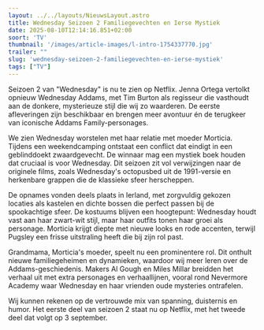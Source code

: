 ```yaml
---
layout: ../../layouts/NieuwsLayout.astro
title: Wednesday Seizoen 2 Familiegevechten en Ierse Mystiek
date: 2025-08-10T12:14:16.851+02:00
soort: 'TV'
thumbnail: '/images/article-images/l-intro-1754337770.jpg'
trailer: ""
slug: 'wednesday-seizoen-2-familiegevechten-en-ierse-mystiek'
tags: ["TV"]
---
```


Seizoen 2 van "Wednesday" is nu te zien op Netflix. Jenna Ortega vertolkt
opnieuw Wednesday Addams, met Tim Burton als regisseur die vasthoudt aan de
donkere, mysterieuze stijl die wij zo waarderen. De eerste afleveringen zijn
beschikbaar en brengen meer avontuur én de terugkeer van iconische Addams
Family-personages.

We zien Wednesday worstelen met haar relatie met moeder Morticia. Tijdens een
weekendcamping ontstaat een conflict dat eindigt in een geblinddoekt
zwaardgevecht. De winnaar mag een mystiek boek houden dat cruciaal is voor
Wednesday. Dit seizoen zit vol verwijzingen naar de originele films, zoals
Wednesday's octopusbed uit de 1991-versie en herkenbare grappen die de klassieke
sfeer herscheppen.

De opnames vonden deels plaats in Ierland, met zorgvuldig gekozen locaties als
kastelen en dichte bossen die perfect passen bij de spookachtige sfeer. De
kostuums blijven een hoogtepunt: Wednesday houdt vast aan haar zwart-wit stijl,
maar haar outfits tonen haar groei als personage. Morticia krijgt diepte met
nieuwe looks en rode accenten, terwijl Pugsley een frisse uitstraling heeft die
bij zijn rol past.

Grandmama, Morticia's moeder, speelt nu een prominentere rol. Dit onthult nieuwe
familiegeheimen en dynamieken, waardoor wij meer leren over de
Addams-geschiedenis. Makers Al Gough en Miles Millar breidden het verhaal uit
met extra personages en verhaallijnen, vooral rond Nevermore Academy waar
Wednesday en haar vrienden oude mysteries ontrafelen.

Wij kunnen rekenen op de vertrouwde mix van spanning, duisternis en humor. Het
eerste deel van seizoen 2 staat nu op Netflix, met het tweede deel dat volgt op
3 september.